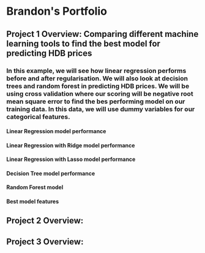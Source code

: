 # Brandon's Portfolio

## Project 1 Overview: Comparing different machine learning tools to find the best model for predicting HDB prices
### In this example, we will see how linear regression performs before and after regularisation. We will also look at decision trees and random forest in predicting HDB prices. We will be using cross validation where our scoring will be negative root mean square error to find the bes performing model on our training data. In this data, we will use dummy variables for our categorical features.

#### Linear Regression model performance

#### Linear Regression with Ridge model performance

#### Linear Regression with Lasso model performance

#### Decision Tree model performance

#### Random Forest model

#### Best model features



## Project 2 Overview: 

## Project 3 Overview: 
